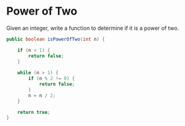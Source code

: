 # Power of Two

Given an integer, write a function to determine if it is a power of two.

```java
public boolean isPowerOfTwo(int n) {

    if (n < 1) {
        return false;
    }
    
    while (n > 1) {
        if (n % 2 != 0) {
            return false;
        }
        n = n / 2;
    }

    return true;
}
```